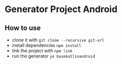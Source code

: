 # Generator Project Android

## How to use
- clone it with `git clone --recursive git-url`
- install dependencies `npm install`
- link the project with `npm link`
- run the generator `yo basekotlinandroid`